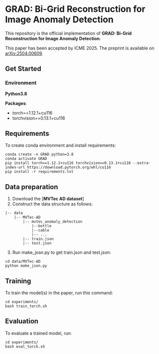 # GRAD: Bi-Grid Reconstruction for Image Anomaly Detection

This repository is the official implementation of **GRAD: Bi-Grid Reconstruction for Image Anomaly Detection**. 

This paper has been accepted by ICME 2025. The preprint is available on [arXiv:2504.00609](https://arxiv.org/abs/2504.00609).

## Get Started 
### Environment 

**Python3.8**

**Packages**:
- torch==1.12.1+cu116
- torchvision==0.13.1+cu116

## Requirements
To create conda environment and install requirements:
```setup
conda create -n GRAD python=3.8
conda activate GRAD
pip install torch==1.12.1+cu116 torchvision==0.13.1+cu116 --extra-index-url https://download.pytorch.org/whl/cu116
pip install -r requirements.txt
```

## Data preparation
1. Download the [**MVTec AD dataset**]
2. Construct the data structure as follows:
```
|-- data
    |-- MVTec-AD
        |-- mvtec_anomaly_detection
            |--bottle
            |--cable
            |-- ...
        |-- train.json
        |-- test.json
```
3. Run make_josn.py to get train.json and test.json:
```setup
cd data/MVTec-AD
python make_json.py
```

## Training
To train the model(s) in the paper, run this command:
```train
cd experiments/
bash train_torch.sh
```

## Evaluation
To evaluate a trained model, run:
```eval
cd experiments/
bash eval_torch.sh
```
